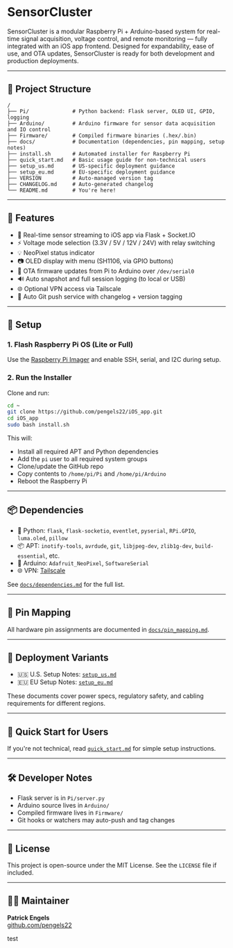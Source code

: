 # SensorCluster

SensorCluster is a modular Raspberry Pi + Arduino-based system for real-time signal acquisition, voltage control, and remote monitoring — fully integrated with an iOS app frontend. Designed for expandability, ease of use, and OTA updates, SensorCluster is ready for both development and production deployments.

---

## 📁 Project Structure

```
/
├── Pi/              # Python backend: Flask server, OLED UI, GPIO, logging
├── Arduino/         # Arduino firmware for sensor data acquisition and IO control
├── Firmware/        # Compiled firmware binaries (.hex/.bin)
├── docs/            # Documentation (dependencies, pin mapping, setup notes)
├── install.sh       # Automated installer for Raspberry Pi
├── quick_start.md   # Basic usage guide for non-technical users
├── setup_us.md      # US-specific deployment guidance
├── setup_eu.md      # EU-specific deployment guidance
├── VERSION          # Auto-managed version tag
├── CHANGELOG.md     # Auto-generated changelog
└── README.md        # You're here!
```

---

## 🔧 Features

- 📡 Real-time sensor streaming to iOS app via Flask + Socket.IO
- ⚡ Voltage mode selection (3.3V / 5V / 12V / 24V) with relay switching
- 💡 NeoPixel status indicator
- 📷 OLED display with menu (SH1106, via GPIO buttons)
- 🔁 OTA firmware updates from Pi to Arduino over `/dev/serial0`
- 🔊 Auto snapshot and full session logging (to local or USB)
- 🌐 Optional VPN access via Tailscale
- 🔄 Auto Git push service with changelog + version tagging

---

## 🚀 Setup

### 1. Flash Raspberry Pi OS (Lite or Full)
Use the [Raspberry Pi Imager](https://www.raspberrypi.com/software/) and enable SSH, serial, and I2C during setup.

### 2. Run the Installer

Clone and run:

```bash
cd ~
git clone https://github.com/pengels22/iOS_app.git
cd iOS_app
sudo bash install.sh
```

This will:
- Install all required APT and Python dependencies
- Add the `pi` user to all required system groups
- Clone/update the GitHub repo
- Copy contents to `/home/pi/Pi` and `/home/pi/Arduino`
- Reboot the Raspberry Pi

---

## 📦 Dependencies

- 🐍 Python: `flask`, `flask-socketio`, `eventlet`, `pyserial`, `RPi.GPIO`, `luma.oled`, `pillow`
- 📦 APT: `inotify-tools`, `avrdude`, `git`, `libjpeg-dev`, `zlib1g-dev`, `build-essential`, etc.
- 🔌 Arduino: `Adafruit_NeoPixel`, `SoftwareSerial`
- 🌐 VPN: [Tailscale](https://tailscale.com)

See [`docs/dependencies.md`](docs/dependencies.md) for the full list.

---

## 📌 Pin Mapping

All hardware pin assignments are documented in [`docs/pin_mapping.md`](docs/pin_mapping.md).

---

## 🧾 Deployment Variants

- 🇺🇸 U.S. Setup Notes: [`setup_us.md`](setup_us.md)
- 🇪🇺 EU Setup Notes: [`setup_eu.md`](setup_eu.md)

These documents cover power specs, regulatory safety, and cabling requirements for different regions.

---

## 🧠 Quick Start for Users

If you're not technical, read [`quick_start.md`](quick_start.md) for simple setup instructions.

---

## 🛠 Developer Notes

- Flask server is in `Pi/server.py`
- Arduino source lives in `Arduino/`
- Compiled firmware lives in `Firmware/`
- Git hooks or watchers may auto-push and tag changes

---

## 📄 License

This project is open-source under the MIT License. See the `LICENSE` file if included.

---

## 👨‍💻 Maintainer

**Patrick Engels**  
[github.com/pengels22](https://github.com/pengels22)

test
